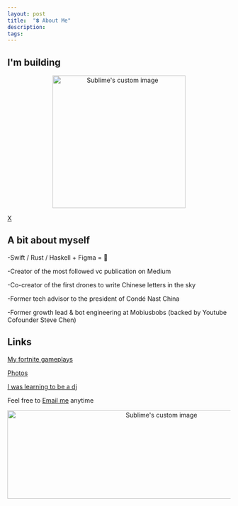 ```yaml
---
layout: post
title:  "💲 About Me"
description: 
tags: 
---
```


## I'm building

<p align="center">
  <img width="300" height="300" src="https://i.imgur.com/FxXVR8Q.png" alt="Sublime's custom image"/>
</p>

[X](https://readyplayerx.com)


## A bit about myself

-Swift / Rust / Haskell + Figma = 🎊

-Creator of the most followed vc publication on Medium

-Co-creator of the first drones to write Chinese letters in the sky

-Former tech advisor to the president of Condé Nast China

-Former growth lead & bot engineering at Mobiusbobs (backed by Youtube Cofounder Steve Chen)



## Links

[My fortnite gameplays](https://www.instagram.com/gho00sts/)

[Photos](https://vsco.co/allenleein/gallery)

[I was learning to be a dj](https://soundcloud.com/archilab)

Feel free to [Email me](mailto:allenleein@gmail.com) anytime

<p align="center">
  <img width="680" height="200" src="https://i.imgur.com/ZPW6LCD.png" alt="Sublime's custom image"/>
</p>




